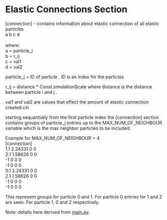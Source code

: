 # Elastic Connections Section

[connection] - contains information about elastic connection of all elastic particles
<br>a b c d
<br>
<br>where:
<br>a = particle_j
<br>b = r_ij
<br>c = val1
<br>d = val2

particle_j = ID of particle .  ID is an index for the particles

r_ij = distance * Const.simulationScale
where distance is the distance between particle i and j .

val1 and val2 are values that effect the amount of elastic connection
created.cin

starting sequantially from the first particle index the [connection] section
contains groups of particle_j entries up to the MAX_NUM_OF_NEIGHBOUR variable
which is the max neighbor particles to be included.  

Example for MAX_NUM_OF_NEIGHBOUR = 4
<br>[connection]
<br>1.1	2.24331	0	0
<br>2.1	1.58626	0	0
<br>-1	0	0	0
<br>-1	0	0	0
<br>0.1	2.24331	0	0
<br>2.1	1.58626	0	0
<br>-1	0	0	0
<br>-1	0	0	0

This represent groups for particle 0 and 1.  For particle 0 entries for 1 and 2 are seen.  For particle 1, 0 and 2 respectively.

Note: details here derived from [main.py](https://github.com/openworm/sibernetic_config_gen/blob/master/main.py).
